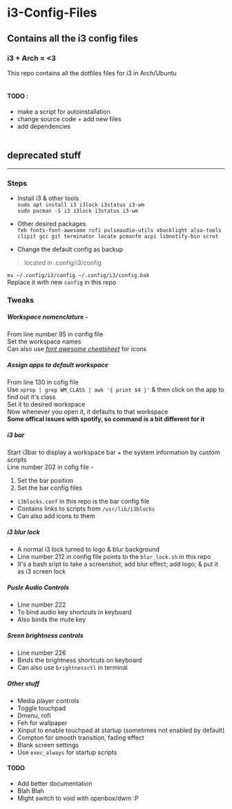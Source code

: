 # i3-Config-Files
## Contains all the i3 config files
### i3 + Arch = <3
This repo contains all the dotfiles files for i3 in Arch/Ubuntu <br><br>

#### TODO : <br>
* make a script for autoinstallation <br>
* change source code + add new files <br>
* add dependencies <br><br>



## deprecated stuff
------------------------------------------------------------

### Steps
* Install i3 & other tools <br>
`sudo apt install i3 i3lock i3status i3-wm` <br>
`sudo pacman -S i3 i3lock i3status i3-wm`<br>
* Other desired packages <br>
`feh fonts-font-awesome rofi pulseaudio-utils xbacklight alsa-tools clipit gcc git terminator locate pcmanfm acpi libnotify-bin scrot`

* Change the default config as backup<br>
> located in .config/i3/config <br>

`mv ~/.config/i3/config ~/.config/i3/config.bak` <br>
Replace it with new `config` in this repo <br>

### Tweaks
##### Workspace nomenclature -
From line number 95 in config file<br>
Set the workspace names <br>
Can also use *[font awesome cheatsheet](https://fontawesome.com/cheatsheet?from=io)* for icons

##### Assign apps to default workspace
From line 130 in cofig file <br>
Use `xprop | grep WM_CLASS | awk '{ print $4 }'` & then click on the app to find out it's class <br>
Set it to desired workspace <br>
Now whenever you open it, it defaults to that workspace <br>
**Some offical issues with spotify, so command is a bit different for it**

##### i3 bar
Start i3bar to display a workspace bar + the system information by custom scripts <br>
Line number 202 in cofig file -<br>
1. Set the bar position
2. Set the bar config files <br>
* `i3blocks.conf` in this repo is the bar config file
* Contains links to scripts from `/usr/lib/i3blocks`
* Can also add icons to them

##### i3 blur lock
* A normal i3 lock turned to logo & blur background
* Line number 212 in config file points to the `blur_lock.sh` in this repo
* It's a bash sript to take a screenshot; add blur effect; add logo; & put it as i3 screen lock

##### Pusle Audio Controls
* Line number 222
* To bind audio key shortcuts in keyboard
* Also binds the mute key

##### Sreen brightness controls
* Line number 226
* Binds the brightness shortcuts on keyboard
* Can also use `brightnessctl` in terminal

##### Other stuff
* Media player controls
* Toggle touchpad
* Dmenu, rofi
* Feh for wallpaper
* Xinput to enable touchpad at startup (sometimes not enabled by default)
* Compton for smooth transition, fading effect
* Blank screen settings
* Use `exec_always` for startup scripts

#### TODO
* Add better documentation
* Blah Blah
* Might switch to void with openbox/dwm :P
